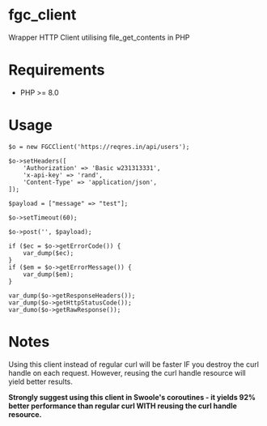 # fgc_client
Wrapper HTTP Client utilising file_get_contents in PHP

# Requirements
- PHP >= 8.0

# Usage

```
$o = new FGCClient('https://reqres.in/api/users');

$o->setHeaders([
    'Authorization' => 'Basic w231313331',
    'x-api-key' => 'rand',
    'Content-Type' => 'application/json',
]);

$payload = ["message" => "test"];

$o->setTimeout(60);

$o->post('', $payload);

if ($ec = $o->getErrorCode()) {
    var_dump($ec);
}
if ($em = $o->getErrorMessage()) {
    var_dump($em);
}

var_dump($o->getResponseHeaders());
var_dump($o->getHttpStatusCode());
var_dumo($o->getRawResponse());
```

# Notes
Using this client instead of regular curl will be faster IF you destroy the curl handle on each request. However, reusing the curl handle resource will yield better results.

<b>Strongly suggest using this client in Swoole's coroutines - it yields 92% better performance than regular curl WITH reusing the curl handle resource.</b>
